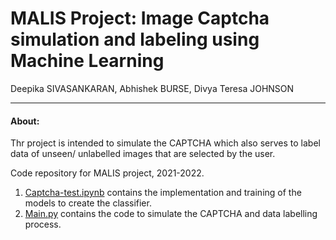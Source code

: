 # MALIS Project: Image Captcha simulation and labeling using Machine Learning

Deepika SIVASANKARAN,  Abhishek BURSE,  Divya Teresa JOHNSON
***
#### About: 
Thr project is intended to simulate the CAPTCHA which also serves to label data of unseen/ unlabelled images that are selected by the user.

Code repository for MALIS project, 2021-2022.
1. [Captcha-test.ipynb](https://github.com/deepika2502/malis/blob/master/captcha_test.ipynb) contains the implementation and training of the models to create the classifier.
2. [Main.py](https://github.com/deepika2502/malis/blob/master/captcha_test.ipynb) contains the code to simulate the CAPTCHA and data labelling process.



